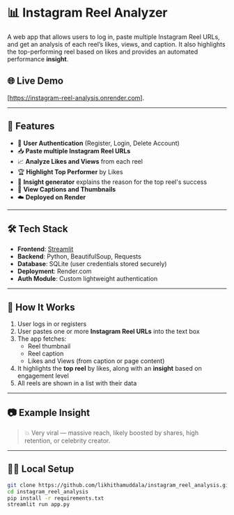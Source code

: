 # 📊 Instagram Reel Analyzer

A web app that allows users to log in, paste multiple Instagram Reel URLs, and get an analysis of each reel’s likes, views, and caption. It also highlights the top-performing reel based on likes and provides an automated performance **insight**.

## 🌐 Live Demo
[https://instagram-reel-analysis.onrender.com].

---

## 🚀 Features

- 🔐 **User Authentication** (Register, Login, Delete Account)
- 📥 **Paste multiple Instagram Reel URLs**
- 📈 **Analyze Likes and Views** from each reel
- 🏆 **Highlight Top Performer** by Likes
- 🧠 **Insight generator** explains the reason for the top reel's success
- 📝 **View Captions and Thumbnails**
- ☁️ **Deployed on Render**

---

## 🛠️ Tech Stack

- **Frontend**: [Streamlit](https://streamlit.io/)
- **Backend**: Python, BeautifulSoup, Requests
- **Database**: SQLite (user credentials stored securely)
- **Deployment**: Render.com
- **Auth Module**: Custom lightweight authentication

---

## 🧪 How It Works

1. User logs in or registers
2. User pastes one or more **Instagram Reel URLs** into the text box
3. The app fetches:
   - Reel thumbnail
   - Reel caption
   - Likes and Views (from caption or page content)
4. It highlights the **top reel** by likes, along with an **insight** based on engagement level
5. All reels are shown in a list with their data

---

## 📷 Example Insight

> 💥 Very viral — massive reach, likely boosted by shares, high retention, or celebrity creator.

---

## 🧑‍💻 Local Setup

```bash
git clone https://github.com/likhithamuddala/instagram_reel_analysis.git
cd instagram_reel_analysis
pip install -r requirements.txt
streamlit run app.py
